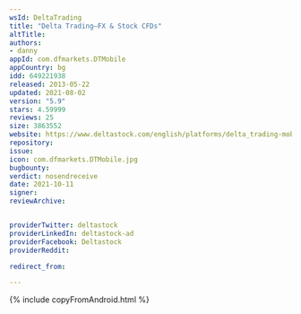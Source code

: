 ```yaml
---
wsId: DeltaTrading
title: "Delta Trading–FX & Stock CFDs"
altTitle: 
authors:
- danny
appId: com.dfmarkets.DTMobile
appCountry: bg
idd: 649221938
released: 2013-05-22
updated: 2021-08-02
version: "5.9"
stars: 4.59999
reviews: 25
size: 3863552
website: https://www.deltastock.com/english/platforms/delta_trading-mobile.asp
repository: 
issue: 
icon: com.dfmarkets.DTMobile.jpg
bugbounty: 
verdict: nosendreceive
date: 2021-10-11
signer: 
reviewArchive:


providerTwitter: deltastock
providerLinkedIn: deltastock-ad
providerFacebook: Deltastock
providerReddit:  

redirect_from:

---
```



{% include copyFromAndroid.html %}
